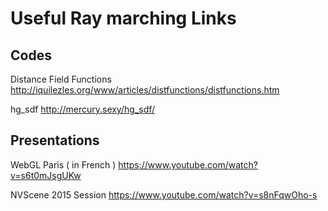 # Useful Ray marching Links

## Codes
Distance Field Functions 
http://iquilezles.org/www/articles/distfunctions/distfunctions.htm

hg_sdf
http://mercury.sexy/hg_sdf/




## Presentations
WebGL Paris ( in French )
https://www.youtube.com/watch?v=s6t0mJsgUKw


NVScene 2015 Session
https://www.youtube.com/watch?v=s8nFqwOho-s

